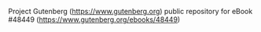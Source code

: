 Project Gutenberg (https://www.gutenberg.org) public repository for eBook #48449 (https://www.gutenberg.org/ebooks/48449)
